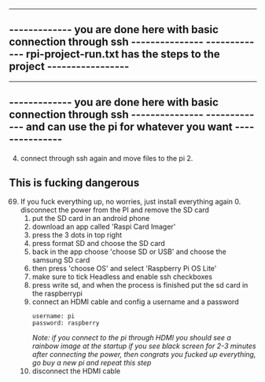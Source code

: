 
---------------------------------------------------------------------------------
------------- you are done here with basic connection through ssh ---------------
-------------  rpi-project-run.txt has the steps to the project -----------------
---------------------------------------------------------------------------------


---------------------------------------------------------------------------------
------------- you are done here with basic connection through ssh ---------------
------------- 	    and can use the pi for whatever you want	  ---------------
---------------------------------------------------------------------------------


4. connect through ssh again and move files to the pi 
	2.

## This is fucking dangerous
69. If you fuck everything up, no worries, just install everything again
    0.	disconnect the power from the PI and remove the SD card
	1. 	put the SD card in an android phone
	2. 	download an app called 'Raspi Card Imager'
	3. 	press the 3 dots in top right
	4. 	press format SD and choose the SD card
	5. 	back in the app choose 'choose SD or USB' and choose the samsung SD card
	6. 	then press 'choose OS' and select 'Raspberry Pi OS Lite'
	7. 	make sure to tick Headless and enable ssh checkboxes
	8. 	press write sd, and when the process is finished put the sd card in the raspberrypi
	9. 	connect an HDMI cable and config a username and a password
        ```
		username: pi
        password: raspberry
        ```
		*Note: 	if you connect to the pi through HDMI you should see a rainbow image at the startup if you see black screen 
			for 2-3 minutes after connecting the power, then congrats you fucked up everything, go buy a new pi
			and repeat this step*
	11.	disconnect the HDMI cable
